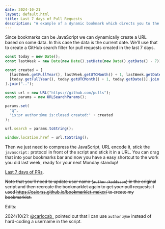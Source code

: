 ```yaml
---
date: 2024-10-21
layout: default.html
title: Last 7 days of Pull Requests
description: "A example of a dynamic bookmark which directs you to the Pull Request view for the last 7 days"
---
```


Since bookmarks can be JavaScript we can dynamically create a URL based on some data. In this case the data is the current date. We'll use that to create a GitHub search filter for pull requests created in the last 7 days.

```js
const today = new Date();
const lastWeek = new Date(new Date().setDate(new Date().getDate() - 7));

const created = [
  [lastWeek.getFullYear(), lastWeek.getUTCMonth() + 1, lastWeek.getDate()].join("-"),
  [today.getFullYear(), today.getUTCMonth() + 1, today.getDate()].join("-"),
].join("..");

const url = new URL("https://github.com/pulls");
const params = new URLSearchParams();

params.set(
  "q", 
  'is:pr author:@me is:closed created:' + created
);

url.search = params.toString();

window.location.href = url.toString();
```

Then we just need to compress the JavaScript, URL encode it, stick the `javascript:` protocol in front of the script and stick it in a URL. You can drag that into your bookmarks bar and now you have a easy shortcut to the work you did last week, ready for your next Monday standup!

<a href="javascript:(function()%7Bconst%20today%20%3D%20new%20Date()%3B%0Aconst%20lastWeek%20%3D%20new%20Date(new%20Date().setDate(new%20Date().getDate()%20-%207))%3B%0A%0Aconst%20created%20%3D%20%5B%0A%20%20%5BlastWeek.getFullYear()%2C%20lastWeek.getUTCMonth()%20%2B%201%2C%20lastWeek.getDate()%5D.join(%0A%20%20%20%20%22-%22%2C%0A%20%20)%2C%0A%20%20%5Btoday.getFullYear()%2C%20today.getUTCMonth()%20%2B%201%2C%20today.getDate()%5D.join(%22-%22)%2C%0A%5D.join(%22..%22)%3B%0A%0Aconst%20url%20%3D%20new%20URL(%22https%3A%2F%2Fgithub.com%2Fpulls%22)%3B%0Aconst%20params%20%3D%20new%20URLSearchParams()%3B%0A%0Aparams.set(%22q%22%2C%20%60is%3Apr%20author%3A%40me%20is%3Aclosed%20created%3A%24%7Bcreated%7D%60)%3B%0A%0Aurl.search%20%3D%20params.toString()%3B%0A%0Awindow.location.href%20%3D%20url.toString()%3B%7D)()%3B">Last 7 days of PRs</a>.

~~Note that you'll need to update user name (`author:koddsson`) in the original script and then recreate the bookmarklet again to get _your_ pull requests. I used <https://caiorss.github.io/bookmarklet-maker/> to create my bookmarklet.~~

Edits:

2024/10/21: [@carlocab\_](https://x.com/carlocab_) pointed out that I can use `author:@me` instead of hard-coding a username in the script.
